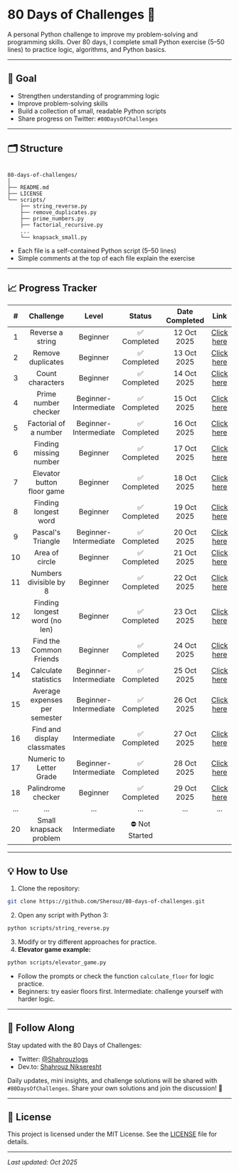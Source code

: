 # 80 Days of Challenges 🐍

A personal Python challenge to improve my problem-solving and programming skills.
Over 80 days, I complete small Python exercise (5–50 lines) to practice logic, algorithms, and Python basics.

---

## 📌 Goal

- Strengthen understanding of programming logic
- Improve problem-solving skills
- Build a collection of small, readable Python scripts
- Share progress on Twitter: `#80DaysOfChallenges`

---

## 🗂️ Structure

```

80-days-of-challenges/
│
├── README.md
├── LICENSE
└── scripts/
    ├── string_reverse.py
    ├── remove_duplicates.py
    ├── prime_numbers.py
    ├── factorial_recursive.py
    ...
    └── knapsack_small.py

```

- Each file is a self-contained Python script (5–50 lines)
- Simple comments at the top of each file explain the exercise

---

## 📈 Progress Tracker

|  #  |           Challenge           |         Level         |     Status     | Date Completed |                       Link                          |
| :-: | :---------------------------: | :-------------------: | :------------: | :------------: | :-------------------------------------------------: |
|  1  |       Reverse a string        |       Beginner        |  ✅ Completed  |  12 Oct 2025  |       [Click here](scripts/string_reverse.py)       |
|  2  |       Remove duplicates       |       Beginner        |  ✅ Completed  |  13 Oct 2025  |     [Click here](scripts/remove_duplicates.py)      |
|  3  |       Count characters        |       Beginner        |  ✅ Completed  |  14 Oct 2025  |      [Click here](scripts/count_characters.py)      |
|  4  |     Prime number checker      | Beginner-Intermediate |  ✅ Completed  |  15 Oct 2025  |       [Click here](scripts/prime_numbers.py)        |
|  5  |     Factorial of a number     | Beginner-Intermediate |  ✅ Completed  |  16 Oct 2025  |   [Click here](scripts/factorial_calculation.py)    |
|  6  |    Finding missing number     |       Beginner        |  ✅ Completed  |  17 Oct 2025  | [Click here](scripts/missing_number_in_sequence.py) |
|  7  |  Elevator button floor game   |       Beginner        |  ✅ Completed  |  18 Oct 2025  |       [Click here](scripts/elevator_game.py)        |
|  8  |     Finding longest word      |       Beginner        |  ✅ Completed  |  19 Oct 2025  |        [Click here](scripts/longest_word.py)        |
|  9  |       Pascal's Triangle       | Beginner-Intermediate |  ✅ Completed  |  20 Oct 2025  |      [Click here](scripts/pascal_triangle.py)       |
| 10  |        Area of circle         |       Beginner        |  ✅ Completed  |  21 Oct 2025  |        [Click here](scripts/circle_area.py)         |
| 11  |    Numbers divisible by 8     |       Beginner        |  ✅ Completed  |  22 Oct 2025  |     [Click here](scripts/divisible_by_eight.py)     |
| 12  | Finding longest word (no len) |       Beginner        |  ✅ Completed  |  23 Oct 2025  |  [Click here](scripts/longest_word_without_len.py)  |
| 13  |    Find the Common Friends    |       Beginner        |  ✅ Completed  |  24 Oct 2025  |       [Click here](scripts/common_friends.py)       |
| 14  |     Calculate statistics      | Beginner-Intermediate |  ✅ Completed  |  25 Oct 2025  |    [Click here](scripts/calculate_statistics.py)    |
| 15  | Average expenses per semester | Beginner-Intermediate |  ✅ Completed  |  26 Oct 2025  |     [Click here](scripts/semester_expenses.py)      |
| 16  |  Find and display classmates  |     Intermediate      |  ✅ Completed  |  27 Oct 2025  |     [Click here](scripts/classmates_report.py)      |
| 17  |    Numeric to Letter Grade    | Beginner-Intermediate |  ✅ Completed  |  28 Oct 2025  |      [Click here](scripts/grade_converter.py)       |
| 18  | Palindrome checker            | Beginner              |  ✅ Completed  |  29 Oct 2025  |      [Click here](scripts/palindrome.py)       |
| ... |              ...              |          ...          |      ...        |      ...      |                       ...                          |
| 20  |    Small knapsack problem     |     Intermediate      | ⛔ Not Started |                |                                                    |

---

## 💡 How to Use

1. Clone the repository:

```bash
git clone https://github.com/Sherouz/80-days-of-challenges.git
```

2. Open any script with Python 3:

```bash
python scripts/string_reverse.py
```

3. Modify or try different approaches for practice.
4. **Elevator game example:**

```bash
python scripts/elevator_game.py
```

* Follow the prompts or check the function `calculate_floor` for logic practice.
* Beginners: try easier floors first. Intermediate: challenge yourself with harder logic.

---

## 🔗 Follow Along

Stay updated with the 80 Days of Challenges:

- Twitter: [@Shahrouzlogs](https://x.com/Shahrouzlogs/)
- Dev.to: [Shahrouz Nikseresht](https://dev.to/shahrouzlogs/)

Daily updates, mini insights, and challenge solutions will be shared with `#80DaysOfChallenges`.
Share your own solutions and join the discussion! 🚀

---

## 📝 License

This project is licensed under the MIT License. See the [LICENSE](LICENSE) file for details.

---

*Last updated: Oct 2025*
